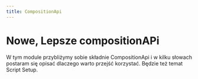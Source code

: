 ```yaml
---
title: CompositionApi
---
```

<h1 class='text-white mb-10 mt-5 text-2xl uppercase text-center'>
  Nowe, Lepsze compositionAPi
</h1>

<TextBoxMD>
  <p class='indent-6'>
    W tym module przybliżymy sobie składnie CompositionApi i w kilku słowach postaram się opisać dlaczego warto przejść korzystać. Będzie też temat Script Setup. 
  </p>
</TextBoxMD>